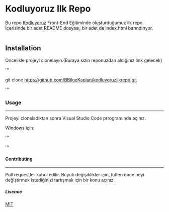 # Kodluyoruz Ilk Repo

Bu repo [Kodluyoruz](https://www.patika.dev/tr) Front-End Eğitiminde oluşturduğumuz ilk repo. İçerisinde bir adet README dosyası, bir adet de index.html barındırıyor.

![]()

## Installation

Öncelikle projeyi clonelayın.(Buraya sizin reponuzdan aldığınız link gelecek)


'''

git clone https://github.com/BBilgeKaplan/kodluyoruzilkrepo.git

'''


### Usage
---

Projeyi cloneladıktan sonra Visual Studio Code prrogramında açınız.

Windows için:

'''

'''

#### Contributing
---

Pull requestler kabul edilir. Büyük değişiklikler için, lütfen önce neyi değiştirmek istediğinizi tartışmak için bir konu açınız.


##### Lisence

[MIT](https://choosealicense.com/licenses/mit/)